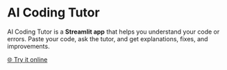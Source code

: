 # AI Coding Tutor

AI Coding Tutor is a **Streamlit app** that helps you understand your code or errors. Paste your code, ask the tutor, and get explanations, fixes, and improvements.  

[🌐 Try it online]([https://share.streamlit.io/yourusername/your-repo/main/app.py](https://coding-tutor-agent.streamlit.app/))
